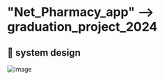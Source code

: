# "Net_Pharmacy_app" --> graduation_project_2024


##   🎨 system design

![image](https://github.com/AhmedKhaled2024/Net-_pharmacy_app/assets/163349419/c7d113fe-81c5-46c0-9dbd-e755516b6df8)
